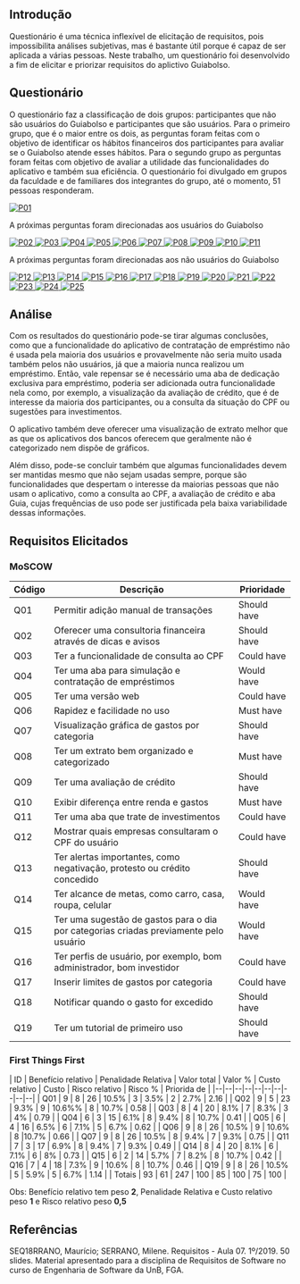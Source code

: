 ## Introdução

Questionário é uma técnica inflexível de elicitação de requisitos, pois impossibilita análises subjetivas, mas é bastante útil porque é capaz de ser aplicada a várias pessoas. Neste trabalho, um questionário foi desenvolvido a fim de elicitar e priorizar requisitos do aplictivo Guiabolso.

## Questionário

O questionário faz a classificação de dois grupos: participantes que não são usuários do Guiabolso e participantes que são usuários. Para o primeiro grupo, que é o maior entre os dois, as perguntas foram feitas com o objetivo de identificar os hábitos financeiros dos participantes para avaliar se o Guiabolso atende esses hábitos. Para o segundo grupo as perguntas foram feitas com objetivo de avaliar a utilidade das funcionalidades do aplicativo e também sua eficiência.
O questionário foi divulgado em grupos da faculdade e de familiares dos integrantes do grupo, até o momento, 51 pessoas responderam.

[ ![P01](./../img/pergunta/pergunta_1.png) ](./../img/pergunta/pergunta_1.png)

A próximas perguntas foram direcionadas aos usuários do Guiabolso

[ ![P02](./../img/pergunta/pergunta_2.png) ](./../img/pergunta/pergunta_2.png)
[ ![P03](./../img/pergunta/pergunta_3.png) ](./../img/pergunta/pergunta_3.png)
[ ![P04](./../img/pergunta/pergunta_4.png) ](./../img/pergunta/pergunta_4.png)
[ ![P05](./../img/pergunta/pergunta_5.png) ](./../img/pergunta/pergunta_5.png)
[ ![P06](./../img/pergunta/pergunta_6.png) ](./../img/pergunta/pergunta_6.png)
[ ![P07](./../img/pergunta/pergunta_7.png) ](./../img/pergunta/pergunta_7.png)
[ ![P08](./../img/pergunta/pergunta_8.png) ](./../img/pergunta/pergunta_8.png)
[ ![P09](./../img/pergunta/pergunta_9.png) ](./../img/pergunta/pergunta_9.png)
[ ![P10](./../img/pergunta/pergunta_10.png) ](./../img/pergunta/pergunta_10.png)
[ ![P11](./../img/pergunta/pergunta_11.png) ](./../img/pergunta/pergunta_11.png)

A próximas perguntas foram direcionadas aos não usuários do Guiabolso

[ ![P12](./../img/pergunta/pergunta_12.png) ](./../img/pergunta/pergunta_12.png)
[ ![P13](./../img/pergunta/pergunta_13.png) ](./../img/pergunta/pergunta_13.png)
[ ![P14](./../img/pergunta/pergunta_14.png) ](./../img/pergunta/pergunta_14.png)
[ ![P15](./../img/pergunta/pergunta_15.png) ](./../img/pergunta/pergunta_15.png)
[ ![P16](./../img/pergunta/pergunta_16.png) ](./../img/pergunta/pergunta_16.png)
[ ![P17](./../img/pergunta/pergunta_17.png) ](./../img/pergunta/pergunta_17.png)
[ ![P18](./../img/pergunta/pergunta_18.png) ](./../img/pergunta/pergunta_18.png)
[ ![P19](./../img/pergunta/pergunta_19.png) ](./../img/pergunta/pergunta_19.png)
[ ![P20](./../img/pergunta/pergunta_20_1.png) ](./../img/pergunta/pergunta_20_1.png)
[ ![P21](./../img/pergunta/pergunta_20_2.png) ](./../img/pergunta/pergunta_20_2.png)
[ ![P22](./../img/pergunta/pergunta_20_3.png) ](./../img/pergunta/pergunta_20_3.png)
[ ![P23](./../img/pergunta/pergunta_20_4.png) ](./../img/pergunta/pergunta_20_4.png)
[ ![P24](./../img/pergunta/pergunta_20_5.png) ](./../img/pergunta/pergunta_20_5.png)
[ ![P25](./../img/pergunta/pergunta_20_6.png) ](./../img/pergunta/pergunta_20_6.png)

## Análise

Com os resultados do questionário pode-se tirar algumas conclusões, como que a funcionalidade do aplicativo de contratação de empréstimo não é usada pela maioria dos usuários e provavelmente não seria muito usada também pelos não usuários, já que a maioria nunca realizou um empréstimo. Então, vale repensar se é necessário uma aba de dedicação exclusiva para empréstimo, poderia ser adicionada outra funcionalidade nela como, por exemplo,
a visualização da avaliação de crédito, que é de interesse da maioria dos participantes, ou a consulta da situação do CPF ou sugestões para investimentos.

O aplicativo também deve oferecer uma visualização de extrato melhor que as que os aplicativos dos bancos oferecem que geralmente não é categorizado nem dispõe de gráficos.  

Além disso, pode-se concluir também que algumas funcionalidades devem ser mantidas mesmo que não sejam usadas sempre, porque são funcionalidades que despertam o interesse da maiorias pessoas que não usam o aplicativo, como a consulta ao CPF, a avaliação de crédito e aba Guia, cujas frequências de uso pode ser justificada pela baixa variabilidade dessas informações.

## Requisitos Elicitados

### MoSCOW

| Código | Descrição | Prioridade |
|--|--|--|
| Q01 | Permitir adição manual de transações | Should have |
| Q02 | Oferecer uma consultoria financeira através de dicas e avisos | Should have|
| Q03 | Ter a funcionalidade de consulta ao CPF  | Could have |
| Q04 | Ter uma aba para simulação e contratação de empréstimos | Would have |
| Q05 | Ter uma versão web | Could have |
| Q06 | Rapidez e facilidade no uso | Must have |
| Q07 | Visualização gráfica de gastos por categoria | Should have |
| Q08 | Ter um extrato bem organizado e categorizado | Must have |
| Q09 | Ter uma avaliação de crédito | Should have |
| Q10 | Exibir diferença entre renda e gastos | Must have |
| Q11 | Ter uma aba que trate de investimentos | Could have |
| Q12 | Mostrar quais empresas consultaram o CPF do usuário | Could have |
| Q13 | Ter alertas importantes, como negativação, protesto ou crédito concedido| Should have |
| Q14 | Ter alcance de metas, como carro, casa, roupa, celular | Would have |
| Q15 | Ter uma sugestão de gastos para o dia por categorias criadas previamente pelo usuário | Would have |
| Q16 | Ter perfis de usuário, por exemplo, bom administrador, bom investidor | Could have |
| Q17 | Inserir limites de gastos por categoria | Could have |
| Q18 | Notificar quando o gasto for excedido | Should have |
| Q19 | Ter um tutorial de primeiro uso | Should have |

### First Things First

<div class="datatable"></div>
| ID | Benefício relativo | Penalidade Relativa | Valor total | Valor % | Custo relativo | Custo | Risco relativo | Risco % | Priorida de |
|--|--|--|--|--|--|--|--|--|--|
| Q01 | 9 | 8 | 26 | 10.5% | 3 | 3.5% | 2 | 2.7% | 2.16 |
| Q02 | 9 | 5 | 23 | 9.3% | 9 | 10.6%% | 8 | 10.7% | 0.58 |
| Q03 | 8 | 4 | 20 | 8.1% | 7 | 8.3% | 3 | 4% | 0.79 |
| Q04 | 6 | 3 | 15 | 6.1% | 8 | 9.4% | 8 | 10.7% | 0.41 |
| Q05 | 6 | 4 | 16 | 6.5% | 6 | 7.1% | 5 | 6.7% | 0.62 |
| Q06 | 9 | 8 | 26 | 10.5% | 9 | 10.6% | 8 |10.7% | 0.66 |
| Q07 | 9 | 8 | 26 | 10.5% | 8 | 9.4% | 7 | 9.3% | 0.75 |
| Q11 | 7 | 3 | 17 | 6.9% | 8 | 9.4% | 7 | 9.3% | 0.49 |
| Q14 | 8 | 4 | 20 | 8.1% | 6 | 7.1% | 6 | 8% | 0.73 |
| Q15 | 6 | 2 | 14 | 5.7% | 7 | 8.2% | 8 | 10.7% | 0.42 |
| Q16 | 7 | 4 | 18 | 7.3% | 9 | 10.6% | 8 | 10.7% | 0.46 |
| Q19 | 9 | 8 | 26 | 10.5% | 5 | 5.9% | 5 | 6.7% | 1.14 |
| Totais | 93 | 61 | 247 | 100 | 85 | 100 | 75 | 100 |  

Obs: Benefício relativo tem peso **2**, Penalidade Relativa e Custo relativo peso **1** e Risco relativo peso **0,5**
## Referências
SEQ18RRANO, Maurício; SERRANO, Milene. Requisitos - Aula 07. 1º/2019. 50 slides. Material apresentado para a disciplina de Requisitos de Software no curso de Engenharia de Software da UnB, FGA.
